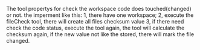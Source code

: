 T h e   t o o l   p r o p e r t y s   f o r   c h e c k   t h e   w o r k s p a c e   c o d e   d o e s   t o u c h e d ( c h a n g e d )   o r   n o t . 
 
 t h e   i m p e r m e n t   l i k e   t h i s : 
 
 1 ,   t h e r e   h a v e   o n e   w o r k s p a c e ; 
 2 ,   e x e c u t e   t h e   f i l e C h e c k   t o o l ,   t h e r e   w i l l   c r e a t e   a l l   f i l e s   c h e c k s u m   v a l u e 
 3 ,   i f   t h e r e   n e e d   c h e c k   t h e   c o d e   s t a t u s ,   e x e c u t e   t h e   t o o l   a g a i n ,   t h e   t o o l   w i l l   c a l c u l a t e   t h e   c h e c k s u m   a g a i n ,   i f   t h e   n e w   v a l u e   n o t   l i k e   t h e   s t o r e d ,   t h e r e   w i l l   m a r k   t h e   f i l e   c h a n g e d . 
 